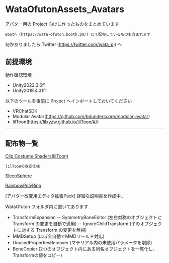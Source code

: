 # WataOfutonAssets_Avatars

アバター用の Project 向けに作ったものをまとめています

    Booth (https://wata-ofuton.booth.pm/) にて配布しているものも含まれます

何かありましたら Twitter (https://twitter.com/wata_pj) へ

## 前提環境
動作確認環境
- Unity2022.3.6f1
- Unity2019.4.31f1

以下のツールを事前に Project へインポートしておいてください
- VRChatSDK
- Modular Avatar(https://github.com/bdunderscore/modular-avatar)
- lilToon(https://lilxyzw.github.io/lilToon/#/)


---
## 配布物一覧
[Clip Costume Shaders(lilToon)](https://github.com/watapj/WataOfutonAssets_Avatars/raw/main/UnityPackages/lilToon_ClipCostume.unitypackage)

    lilToonの改変仕様

[SleepSphere](https://github.com/watapj/WataOfutonAssets_Avatars/raw/main/UnityPackages/SleepSphere_v1.1.unitypackage)

[RainbowPolyRing](https://github.com/watapj/WataOfutonAssets_Avatars/raw/main/UnityPackages/RainbowPolyRing.unitypackage)

[アバター改変用エディタ拡張Pack] 詳細な説明書を作成中...

WataOfuton フォルダ内に置いてあります

- TransformExpansion
-- SymmetryBoneEditor (左右対称のオブジェクトに Transform の変更を自動で適用)
-- IgnoreChildTransform (子のオブジェクトに対する Transform の変更を無視)
- MMDSetup (ほぼ全自動でMMDワールド対応)
- UnusedPropertiesRemover (マテリアル内の未使用パラメータを削除)
- BoneCopier (2つのオブジェクト内にある同名オブジェクトを一覧化し、Transformの値をコピー)



